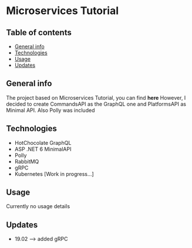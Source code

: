 # Microservices Tutorial

## Table of contents

- [General info](#general-info)
- [Technologies](#technologies)
- [Usage](#usage)
- [Updates](#updates)

## General info

The project based on Microservices Tutorial, you can find **here**
However, I decided to create CommandsAPI as the GraphQL one and PlatformsAPI as Minimal API. Also Polly was included

## Technologies

- HotChocolate GraphQL
- ASP .NET 6 MinimalAPI
- Polly
- RabbitMQ
- gRPC
- Kubernetes [Work in progress...]

## Usage

Currently no usage details

## Updates

- 19.02 --> added gRPC
